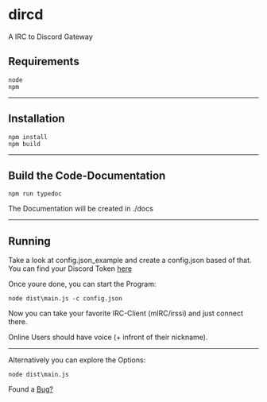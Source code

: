 # dircd
A IRC to Discord Gateway

## Requirements
    node
    npm
___

## Installation
    npm install
    npm build
___

## Build the Code-Documentation
    npm run typedoc
The Documentation will be created in ./docs
____
## Running
Take a look at config.json_example and create a config.json based of that.
You can find your Discord Token [here](https://lmgtfy.com/?q=how+to+find+discord+token&s=g)

Once youre done, you can start the Program:

    node dist\main.js -c config.json

Now you can take your favorite IRC-Client (mIRC/irssi) and just connect there.

Online Users should have voice (+ infront of their nickname).

___

Alternatively you can explore the Options:

    node dist\main.js
  
Found a [Bug?](https://github.com/p85/dircd/issues)